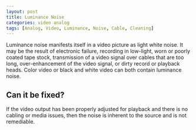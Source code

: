 ```yaml
---
layout: post
title: Luminance Noise
categories: video analog
tags: [Analog, Video, Luminance, Noise, Cable, Cleaning]
---
```


Luminance noise manifests itself in a video picture as light white noise. It may be the result of electronic failure, recording in low-light, worn or poorly coated tape stock, transmission of a video signal over cables that are too long, over-enhancement of the video signal, or dirty record or playback heads. Color video or black and white video can both contain luminance noise.

## Can it be fixed?

If the video output has been properly adjusted for playback and there is no cabling or media issues, then the noise is inherent to the source and is not remediable.
